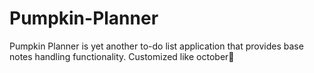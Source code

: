 # Pumpkin-Planner
Pumpkin Planner is yet another to-do list application that provides base notes handling functionality. Customized like october🍂
